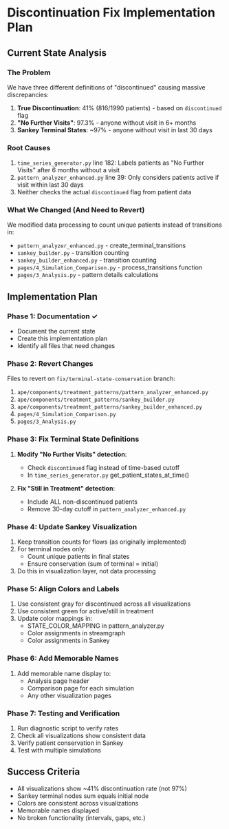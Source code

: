 # Discontinuation Fix Implementation Plan

## Current State Analysis

### The Problem
We have three different definitions of "discontinued" causing massive discrepancies:

1. **True Discontinuation**: 41% (816/1990 patients) - based on `discontinued` flag
2. **"No Further Visits"**: 97.3% - anyone without visit in 6+ months  
3. **Sankey Terminal States**: ~97% - anyone without visit in last 30 days

### Root Causes
1. `time_series_generator.py` line 182: Labels patients as "No Further Visits" after 6 months without a visit
2. `pattern_analyzer_enhanced.py` line 39: Only considers patients active if visit within last 30 days
3. Neither checks the actual `discontinued` flag from patient data

### What We Changed (And Need to Revert)
We modified data processing to count unique patients instead of transitions in:
- `pattern_analyzer_enhanced.py` - create_terminal_transitions
- `sankey_builder.py` - transition counting  
- `sankey_builder_enhanced.py` - transition counting
- `pages/4_Simulation_Comparison.py` - process_transitions function
- `pages/3_Analysis.py` - pattern details calculations

## Implementation Plan

### Phase 1: Documentation ✓
- Document the current state
- Create this implementation plan
- Identify all files that need changes

### Phase 2: Revert Changes
Files to revert on `fix/terminal-state-conservation` branch:
1. `ape/components/treatment_patterns/pattern_analyzer_enhanced.py`
2. `ape/components/treatment_patterns/sankey_builder.py`
3. `ape/components/treatment_patterns/sankey_builder_enhanced.py`  
4. `pages/4_Simulation_Comparison.py`
5. `pages/3_Analysis.py`

### Phase 3: Fix Terminal State Definitions
1. **Modify "No Further Visits" detection**:
   - Check `discontinued` flag instead of time-based cutoff
   - In `time_series_generator.py` get_patient_states_at_time()
   
2. **Fix "Still in Treatment" detection**:
   - Include ALL non-discontinued patients
   - Remove 30-day cutoff in `pattern_analyzer_enhanced.py`

### Phase 4: Update Sankey Visualization
1. Keep transition counts for flows (as originally implemented)
2. For terminal nodes only:
   - Count unique patients in final states
   - Ensure conservation (sum of terminal = initial)
3. Do this in visualization layer, not data processing

### Phase 5: Align Colors and Labels
1. Use consistent gray for discontinued across all visualizations
2. Use consistent green for active/still in treatment
3. Update color mappings in:
   - STATE_COLOR_MAPPING in pattern_analyzer.py
   - Color assignments in streamgraph
   - Color assignments in Sankey

### Phase 6: Add Memorable Names
1. Add memorable name display to:
   - Analysis page header
   - Comparison page for each simulation
   - Any other visualization pages

### Phase 7: Testing and Verification
1. Run diagnostic script to verify rates
2. Check all visualizations show consistent data
3. Verify patient conservation in Sankey
4. Test with multiple simulations

## Success Criteria
- All visualizations show ~41% discontinuation rate (not 97%)
- Sankey terminal nodes sum equals initial node
- Colors are consistent across visualizations
- Memorable names displayed
- No broken functionality (intervals, gaps, etc.)